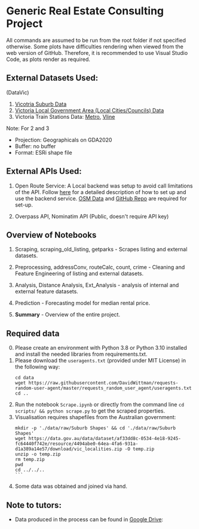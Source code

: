 # Generic Real Estate Consulting Project
All commands are assumed to be run from the root folder if not specified otherwise. Some plots have difficulties rendering when viewed from the web version of GitHub. Therefore, it is recommended to use Visual Studio Code, as plots render as required.

## External Datasets Used:
(DataVic)
1. [Vicotria Suburb Data](https://data.gov.au/data/dataset/af33dd8c-0534-4e18-9245-fc64440f742e/resource/4494abe0-64ea-4fa6-931a-d1a389a14e57/download/vic_localities.zip)
2. [Victoria Local Government Area (Local Cities/Councils) Data](https://datashare.maps.vic.gov.au/search?md=bc822a9c-3766-57ac-a034-bcad3fb66d86)
3. Victoria Train Stations Data: [Metro](https://discover.data.vic.gov.au/dataset/ptv-metro-train-stations), [Vline](https://discover.data.vic.gov.au/dataset/ptv-regional-train-stations)

Note: For 2 and 3
 * Projection: Geographicals on GDA2020
 * Buffer: no buffer
 * Format: ESRi shape file


## External APIs Used:
1. Open Route Service: A Local backend was setup to avoid call limitations of the API. Follow [here](https://giscience.github.io/openrouteservice/installation/Installation-and-Usage.html) for a detailed description of how to set up and use the backend service. [OSM Data](http://download.geofabrik.de/australia-oceania/australia.html) and [GitHub Repo](https://github.com/GIScience/openrouteservice) are required for set-up. 

2. Overpass API, Nominatim API (Public, doesn't require API key)

## Overview of Notebooks
1. Scraping, scraping_old_listing, getparks - Scrapes listing and external datasets.

2. Preprocessing, addressConv, routeCalc, count, crime - Cleaning and Feature Engineering of listing and external datasets.

3. Analysis, Distance Analysis, Ext_Analysis - analysis of internal and external feature datasets.

4. Prediction  - Forecasting model for median rental price.

5. **Summary** - Overview of the entire project.

## Required data
0. Please create an environment with Python 3.8 or Python 3.10 installed and install the needed libraries from requirements.txt.
1. Please download the `useragents.txt` (provided under MIT License) in the following way:
    ```shell
    cd data
    wget https://raw.githubusercontent.com/DavidWittman/requests-random-user-agent/master/requests_random_user_agent/useragents.txt
    cd ..
    ```
2. Run the notebook `Scrape.ipynb` or directly from the command line `cd scripts/ && python scrape.py` to get the scraped properties.
3. Visualisation requires shapefiles from the Australian government:
    ````shell
    mkdir -p './data/raw/Suburb Shapes' && cd './data/raw/Suburb Shapes'
    wget https://data.gov.au/data/dataset/af33dd8c-0534-4e18-9245-fc64440f742e/resource/4494abe0-64ea-4fa6-931a-d1a389a14e57/download/vic_localities.zip -O temp.zip
    unzip -o temp.zip
    rm temp.zip
    pwd
    cd ../../..
    ```
4. Some data was obtained and joined via hand.

## Note to tutors:
* Data produced in the process can be found in [Google Drive](https://drive.google.com/drive/folders/1ZJN1-Qbp9L9iqwoMtGhii0ioXq_E_-_0?usp=sharing):

